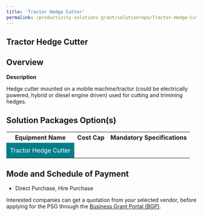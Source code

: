 ```yaml
---
title: 'Tractor Hedge Cutter'
permalink: /productivity-solutions-grant/solutionrepo/Tractor-Hedge-CutterLandscape
---
```


## Tractor Hedge Cutter

## Overview

**Description**

Hedge cutter mounted on a mobile machine/tractor (could be electrically powered, hybrid or diesel engine driven) used for cutting and trimming hedges.

## Solution Packages Option(s)

<table>
<tr>
<th><b>Equipment Name</b></th>
<th><b>Cost Cap</b></th>
<th><b>Mandatory Specifications</b></th>
</tr>
<tr>
<td style='padding: 10px; background-color: #037E8A; color: #FFFFFF;'>Tractor Hedge Cutter</td>
<td style='padding: 10px;'></td>
<td style='padding: 10px;'></td>
</tr>
</table>

## Mode and Schedule of Payment

 - Direct Purchase, Hire Purchase

Interested companies can get a quotation from your selected vendor, before applying for the PSG through the <a href='https://www.businessgrants.gov.sg/' target='_blank' rel='noopener'>Business Grant Portal (BGP)</a>.

<script src="/jquery/resize-tables.js"></script>
